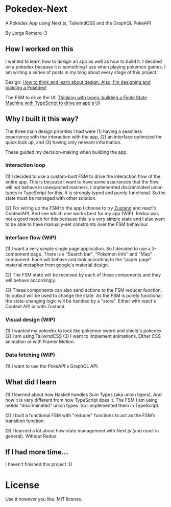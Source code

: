 # Pokedex-Next
A Pokédex App using Next.js, TailwindCSS and the GraphQL PokeAPI

By Jorge Romero :3

## How I worked on this

I wanted to learn how to *design* an app as well as how to build it. I decided on a pokedex because it is something I use when playing pokemon games. I am writing a series of posts in my blog about every stage of this project.

Design: [How to think and learn about design. Also, I'm designing and building a Pokédex!](https://jorgerl.hashnode.dev/how-to-think-and-learn-about-design-also-im-designing-and-building-a-pokedex)

The FSM to drive the UI: [Thinking with types: building a Finite State Machine with TypeScript to drive an app's UI](https://jorgerl.hashnode.dev/thinking-with-types-building-a-finite-state-machine-with-typescript-to-drive-an-apps-ui)

## Why I built it this way?

The three main design priorities I had were (1) having a seamless experience with the interaction with the app, (2) an interface optimized for quick look up, and (3) having only relevant information.

These guided my decision-making when building the app.

### Interaction loop
(1) I decided to use a custom-built FSM to drive the interaction flow of the entire app. This is because I want to have some assurances that the flow will not behave in unexpected manners. I implemented discriminated union types in TypeScript for this. It is strongly typed and purely functional. So the state must be managed with other solution.

(2) For wiring up the FSM to the app I choose to try [Zustand](https://github.com/pmndrs/zustand) and react's ContextAPI. And see which one works best for my app (WIP). Redux was not a good match for this because this is a very simple state and I also want to be able to have manually-set constraints over the FSM behaviour.

### Interface flow (WIP)
(1) I want a very simple single page application. So I decided to use a 3-component page. There is a "Search bar", "Pokemon Info" and "Map" component. Each will behave and look according to the "paper page" material metaphor from google's material design.

(2) The FSM state will be received by each of these components and they will behave accordingly.

(3) These components can also send actions to the FSM reducer function. Its output will be used to change the state. As the FSM is purely functional, the state-changing logic will be handled by a "store". Either with react's Context API or with Zustand.

### Visual design (WIP)
(1) I wanted my pokedex to look like pokemon sword and shield's pokedex.
(2) I am using TailwindCSS 
(3) I want to implement animations. Either CSS animation or with Framer Motion. 

### Data fetching (WIP)
(1) I want to use the PokeAPI's GraphQL API.

## What did I learn

(1) I learned about how Haskell handles Sum Types (aka union types). And how it is very different from how TypeScript does it. The FSM I am using needs "discriminated" union types. So I implemented them in TypeScript.

(2) I built a functional FSM with "reducer" functions to act as the FSM's transition function. 

(3) I learned a lot about how state management with Next.js (and react in general). Without Redux.

## If I had more time...

I haven't finished this project :D


# License

Use it however you like. MIT license.
